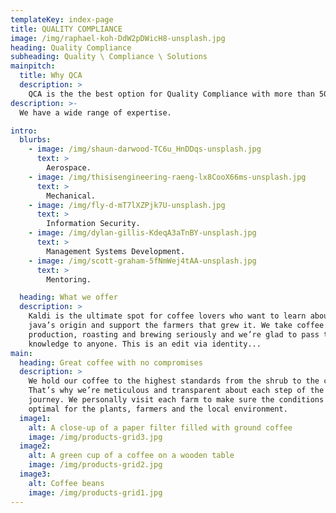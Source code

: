 ```yaml
---
templateKey: index-page
title: QUALITY COMPLIANCE
image: /img/raphael-koh-DdW2pDWicH8-unsplash.jpg
heading: Quality Compliance
subheading: Quality \ Compliance \ Solutions
mainpitch:
  title: Why QCA
  description: >
    QCA is the the best option for Quality Compliance with more than 50 years of combined Quality Experience.
description: >-
  We have a wide range of expertise.

intro:
  blurbs:
    - image: /img/shaun-darwood-TC6u_HnDDqs-unsplash.jpg
      text: >
        Aerospace.
    - image: /img/thisisengineering-raeng-lx8CooX66ms-unsplash.jpg
      text: >
        Mechanical.
    - image: /img/fly-d-mT7lXZPjk7U-unsplash.jpg
      text: >
        Information Security.
    - image: /img/dylan-gillis-KdeqA3aTnBY-unsplash.jpg
      text: >
        Management Systems Development.
    - image: /img/scott-graham-5fNmWej4tAA-unsplash.jpg
      text: >
        Mentoring.

  heading: What we offer
  description: >
    Kaldi is the ultimate spot for coffee lovers who want to learn about their
    java’s origin and support the farmers that grew it. We take coffee
    production, roasting and brewing seriously and we’re glad to pass that
    knowledge to anyone. This is an edit via identity...
main:
  heading: Great coffee with no compromises
  description: >
    We hold our coffee to the highest standards from the shrub to the cup.
    That’s why we’re meticulous and transparent about each step of the coffee’s
    journey. We personally visit each farm to make sure the conditions are
    optimal for the plants, farmers and the local environment.
  image1:
    alt: A close-up of a paper filter filled with ground coffee
    image: /img/products-grid3.jpg
  image2:
    alt: A green cup of a coffee on a wooden table
    image: /img/products-grid2.jpg
  image3:
    alt: Coffee beans
    image: /img/products-grid1.jpg
---
```

